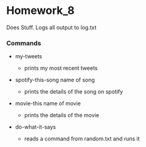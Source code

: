 # Homework_8
Does Stuff. Logs all output to log.txt

### Commands

* my-tweets
  * prints my most recent tweets

* spotify-this-song name of song
  * prints the details of the song on spotify

* movie-this name of movie
  * prints the details of the movie

* do-what-it-says
  * reads a command from random.txt and runs it
